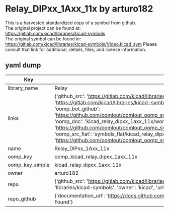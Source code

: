 # Relay_DIPxx_1Axx_11x by arturo182  
This is a harvested standardized copy of a symbol from github.  
The original project can be found at:  
https://gitlab.com/kicad/libraries/kicad-symbols  
The original symbol can be found in:
https://gitlab.com/kicad/libraries/kicad-symbols/Video.kicad_sym
Please consult that link for additional, details, files, and license information.  
## yaml dump  
| Key | Value |  
| --- | --- |  
| library_name | Relay |  
| links | {'github_src': 'https://gitlab.com/kicad/libraries/kicad-symbols/Video.kicad_sym', 'github_src_repo': 'https://gitlab.com/kicad/libraries/kicad-symbols', 'oomp_bot': 'kicad_relay_dipxx_1axx_11x/working', 'oomp_bot_github': 'https://github.com/oomlout/oomlout_oomp_symbol_bot/tree/main/kicad_relay_dipxx_1axx_11x/working', 'oomp_doc': 'kicad_relay_dipxx_1axx_11x/working', 'oomp_doc_github': 'https://github.com/oomlout/oomlout_oomp_symbol_doc/tree/main/kicad_relay_dipxx_1axx_11x/working', 'oomp_src_flat': 'symbols_flat/kicad_relay_dipxx_1axx_11x/working', 'oomp_src_flat_github': 'https://github.com/oomlout/oomlout_oomp_symbol_src/tree/main/kicad_relay_dipxx_1axx_11x/working'} |  
| name | Relay_DIPxx_1Axx_11x |  
| oomp_key | oomp_kicad_relay_dipxx_1axx_11x |  
| oomp_key_simple | kicad_relay_dipxx_1axx_11x |  
| owner | arturo182 |  
| repo | {'github_src': 'https://gitlab.com/kicad/libraries/kicad-symbols/Video.kicad_sym', 'name': 'libraries/kicad-symbols', 'owner': 'kicad', 'url': 'https://gitlab.com/kicad/libraries/kicad-symbols'} |  
| repo_github | {'documentation_url': 'https://docs.github.com/rest/repos/repos#get-a-repository', 'message': 'Not Found'} |  

